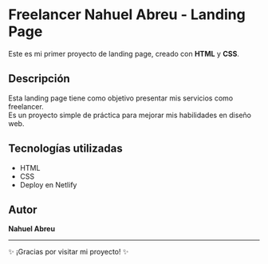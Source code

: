 # Freelancer Nahuel Abreu - Landing Page

Este es mi primer proyecto de landing page, creado con **HTML** y **CSS**.

## Descripción

Esta landing page tiene como objetivo presentar mis servicios como freelancer.  
Es un proyecto simple de práctica para mejorar mis habilidades en diseño web.

## Tecnologías utilizadas

- HTML
- CSS
- Deploy en Netlify

## Autor

**Nahuel Abreu**

---

✨ ¡Gracias por visitar mi proyecto! ✨
